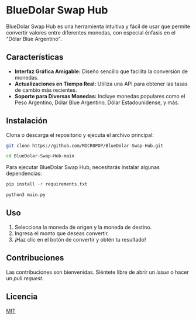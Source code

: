 
# BlueDolar Swap Hub

BlueDolar Swap Hub es una herramienta intuitiva y fácil de usar que permite convertir valores entre diferentes monedas, con especial énfasis en el "Dólar Blue Argentino".

## Características

- **Interfaz Gráfica Amigable:** Diseño sencillo que facilita la conversión de monedas.
- **Actualizaciones en Tiempo Real:** Utiliza una API para obtener las tasas de cambio más recientes.
- **Soporte para Diversas Monedas:** Incluye monedas populares como el Peso Argentino, Dólar Blue Argentino, Dólar Estadounidense, y más.

## Instalación

Clona o descarga el repositorio y ejecuta el archivo principal:

```bash
git clone https://github.com/MICR0POP/BlueDolar-Swap-Hub.git
```
```bash
cd BlueDolar-Swap-Hub-main
```
Para ejecutar BlueDolar Swap Hub, necesitarás instalar algunas dependencias:
```bash
pip install -r requirements.txt
```
```bash
python3 main.py
```

## Uso

1. Selecciona la moneda de origen y la moneda de destino.
2. Ingresa el monto que deseas convertir.
3. ¡Haz clic en el botón de convertir y obtén tu resultado!

## Contribuciones

Las contribuciones son bienvenidas. Siéntete libre de abrir un *issue* o hacer un *pull request*.

## Licencia

[MIT](LICENSE)
